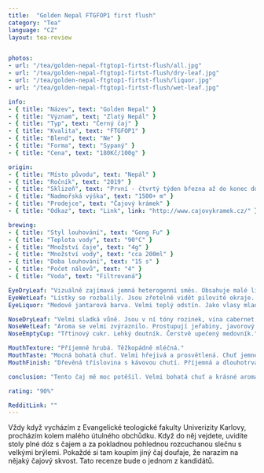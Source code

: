 ```yaml
---
title:  "Golden Nepal FTGFOP1 first flush"
category: "Tea"
language: "CZ"
layout: tea-review


photos:
- url: "/tea/golden-nepal-ftgtop1-firtst-flush/all.jpg"
- url: "/tea/golden-nepal-ftgtop1-firtst-flush/dry-leaf.jpg"
- url: "/tea/golden-nepal-ftgtop1-firtst-flush/liquor.jpg"
- url: "/tea/golden-nepal-ftgtop1-firtst-flush/wet-leaf.jpg"

info:
- { title: "Název", text: "Golden Nepal" }
- { title: "Význam", text: "Zlatý Nepál" }
- { title: "Typ", text: "Černý čaj" }
- { title: "Kvalita", text: "FTGFOP1" }
- { title: "Blend", text: "Ne" }
- { title: "Forma", text: "Sypaný" }
- { title: "Cena", text: "180Kč/100g" }

origin:
- { title: "Místo původu", text: "Nepál" }
- { title: "Ročník", text: "2019" }
- { title: "Sklizeň", text: "První - čtvrtý týden března až do konec dubna" }
- { title: "Nadmořská výška", text: "1500+ m" }
- { title: "Prodejce", text: "Čajový krámek" }
- { title: "Odkaz", text: "Link", link: "http://www.cajovykramek.cz/" }

brewing:
- { title: "Styl louhování", text: "Gong Fu" }
- { title: "Teplota vody", text: "90°C" }
- { title: "Množství čaje", text: "4g" }
- { title: "Množství vody", text: "cca 200ml" }
- { title: "Doba louhování", text: "15 s" }
- { title: "Počet nálevů", text: "4" }
- { title: "Voda", text: "Filtrovaná"}

EyeDryLeaf: "Vizuálně zajímavá jemná heterogenní směs. Obsahuje malé lístky s řapíky. Lístky mají celou škálu barevných odstínů od zelené přes hnědou až k šedé. Také se v ní vyskytují malé tipsy s nažloutlými chloupky. Vzácně se najdou i kousky jemných větviček."
EyeWetLeaf: "Lístky se rozbalily. Jsou zřetelně vidět pilovité okraje. Barvy lístků se sjednotily. Velmi se zvýraznilo žilkování. Celkově listy vypadají jako čerstvě natrhané."
EyeLiquor: "Medově jantarová barva. Velmi teplý odstín. Jako vlasy mladé krásné zrzky ve svitu slunce."

NoseDryLeaf: "Velmi sladká vůně. Jsou v ní tóny rozinek, vína cabernet, ječný slad a sušené okvětní lístky růže."
NoseWetLeaf: "Aroma se velmi zvýraznilo. Prostupují jeřabiny, javorový sirup, červené víno. Také připomíná vůni, když řežete čerstvé dřevo listnatého stromu."
NoseEmptyCup: "Třtinový cukr. Lehký doutník. Čerstvě upečený medovník."

MouthTexture: "Příjemně hrubá. Těžkopádně mléčná."
MouthTaste: "Mocná bohatá chuť. Velmi hřejivá a prosvětlená. Chuť jemného tabáku a kvalitní staré whisky uzráté v dřevěných sudech. Projevují se i tóny kouře z pálení čerstvého dřeva. Prostupuje i chuť čerstvě pražené kávy a nenápadná minerálnost."
MouthFinish: "Dřevěná tříslovina s kávovou chutí. Příjemná a dlouhotrvající."

conclusion: "Tento čaj mě moc potěšil. Velmi bohatá chuť a krásné aroma. Je velmi podobný čajům ze severu Darjeelingu, ale vyšší nadmořská výška mu přidala na intenzitě. Velký podíl na chuti mají zlaté tipsy, které ho velmi osvěžují. Je vidět, že je i velmi kvalitně a šetrně zpracovaný. Je to nejlepší černý čaj, se kterým jsem se v poslední době setkal."

rating: "90%"

RedditLink: ""
---
```


Vždy když vycházím z Evangelické teologické fakulty Univerizity Karlovy, procházím kolem malého útulného obchůdku. Když do něj vejdete, uvidíte stoly plné dóz s čajem a za pokladnou pohlednou rozcuchanou slečnu s velkými brýlemi. Pokaždé si tam koupím jiný čaj doufaje, že narazím na nějaký čajový skvost. Tato recenze bude o jednom z kandidátů.
